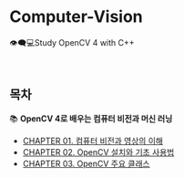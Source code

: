 # Computer-Vision
👁️‍🗨️💻Study OpenCV 4 with C++

<br/>

## 목차
📚 **OpenCV 4로 배우는 컴퓨터 비전과 머신 러닝**
* [CHAPTER 01. 컴퓨터 비전과 영상의 이해](https://github.com/cje172/Computer-Vision/blob/main/CHAPTER_01/study.md)
* [CHAPTER 02. OpenCV 설치와 기초 사용법](https://github.com/cje172/Computer-Vision/blob/main/CHAPTER_02/study.md)
* [CHAPTER 03. OpenCV 주요 클래스](https://github.com/cje172/Computer-Vision/blob/main/CHAPTER_03/study.md)
